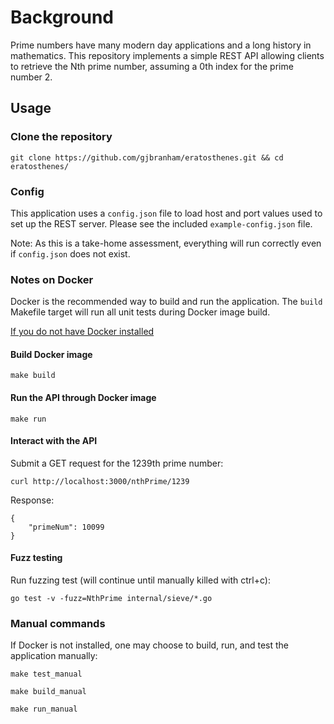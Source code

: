# Background

Prime numbers have many modern day applications and a long history in mathematics. This repository implements a simple REST API allowing clients to retrieve the Nth prime number, assuming a 0th index for the prime number 2.

## Usage

### Clone the repository

`git clone https://github.com/gjbranham/eratosthenes.git && cd eratosthenes/`

### Config

This application uses a `config.json` file to load host and port values used to set up the REST server. Please see the included `example-config.json` file.

Note: As this is a take-home assessment, everything will run correctly even if `config.json` does not exist.

### Notes on Docker

Docker is the recommended way to build and run the application. The `build` Makefile target will run all unit tests during Docker image build.

[If you do not have Docker installed](#manual-commands)

#### Build Docker image

`make build`

#### Run the API through Docker image

`make run`

#### Interact with the API

Submit a GET request for the 1239th prime number:

`curl http://localhost:3000/nthPrime/1239`

Response:

```
{
    "primeNum": 10099
}
```

#### Fuzz testing

Run fuzzing test (will continue until manually killed with ctrl+c):

`go test -v -fuzz=NthPrime internal/sieve/*.go`

### Manual commands

If Docker is not installed, one may choose to build, run, and test the application manually:

`make test_manual`

`make build_manual`

`make run_manual`